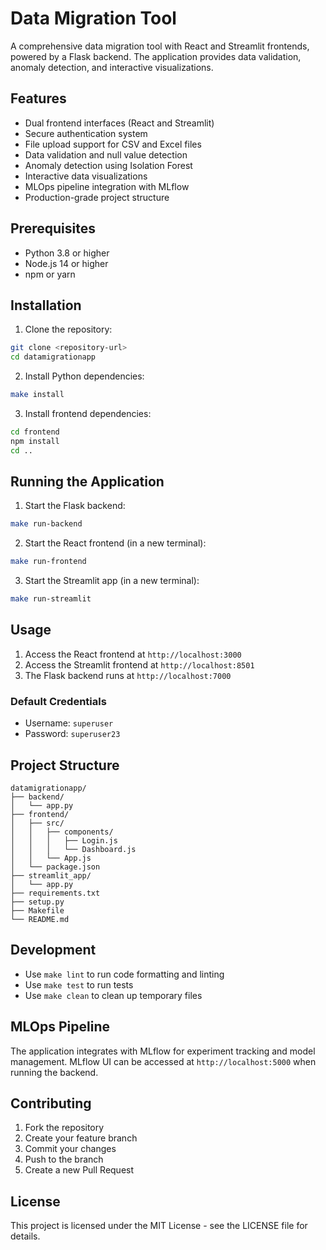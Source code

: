 # Data Migration Tool

A comprehensive data migration tool with React and Streamlit frontends, powered by a Flask backend. The application provides data validation, anomaly detection, and interactive visualizations.

## Features

- Dual frontend interfaces (React and Streamlit)
- Secure authentication system
- File upload support for CSV and Excel files
- Data validation and null value detection
- Anomaly detection using Isolation Forest
- Interactive data visualizations
- MLOps pipeline integration with MLflow
- Production-grade project structure

## Prerequisites

- Python 3.8 or higher
- Node.js 14 or higher
- npm or yarn

## Installation

1. Clone the repository:
```bash
git clone <repository-url>
cd datamigrationapp
```

2. Install Python dependencies:
```bash
make install
```

3. Install frontend dependencies:
```bash
cd frontend
npm install
cd ..
```

## Running the Application

1. Start the Flask backend:
```bash
make run-backend
```

2. Start the React frontend (in a new terminal):
```bash
make run-frontend
```

3. Start the Streamlit app (in a new terminal):
```bash
make run-streamlit
```

## Usage

1. Access the React frontend at `http://localhost:3000`
2. Access the Streamlit frontend at `http://localhost:8501`
3. The Flask backend runs at `http://localhost:7000`

### Default Credentials
- Username: `superuser`
- Password: `superuser23`

## Project Structure

```
datamigrationapp/
├── backend/
│   └── app.py
├── frontend/
│   ├── src/
│   │   ├── components/
│   │   │   ├── Login.js
│   │   │   └── Dashboard.js
│   │   └── App.js
│   └── package.json
├── streamlit_app/
│   └── app.py
├── requirements.txt
├── setup.py
├── Makefile
└── README.md
```

## Development

- Use `make lint` to run code formatting and linting
- Use `make test` to run tests
- Use `make clean` to clean up temporary files

## MLOps Pipeline

The application integrates with MLflow for experiment tracking and model management. MLflow UI can be accessed at `http://localhost:5000` when running the backend.

## Contributing

1. Fork the repository
2. Create your feature branch
3. Commit your changes
4. Push to the branch
5. Create a new Pull Request

## License

This project is licensed under the MIT License - see the LICENSE file for details. 